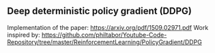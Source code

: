 ## Deep deterministic policy gradient (DDPG)
Implementation of the paper: https://arxiv.org/pdf/1509.02971.pdf
Work inspired by: https://github.com/philtabor/Youtube-Code-Repository/tree/master/ReinforcementLearning/PolicyGradient/DDPG
